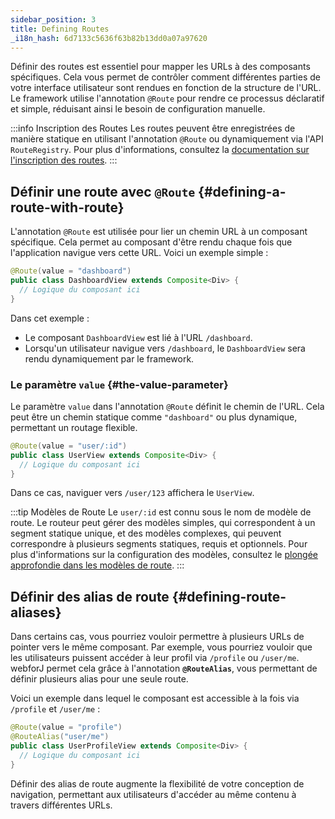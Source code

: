 ```yaml
---
sidebar_position: 3
title: Defining Routes
_i18n_hash: 6d7133c5636f63b82b13dd0a07a97620
---
```

Définir des routes est essentiel pour mapper les URLs à des composants spécifiques. Cela vous permet de contrôler comment différentes parties de votre interface utilisateur sont rendues en fonction de la structure de l'URL. Le framework utilise l'annotation `@Route` pour rendre ce processus déclaratif et simple, réduisant ainsi le besoin de configuration manuelle.

:::info Inscription des Routes
Les routes peuvent être enregistrées de manière statique en utilisant l'annotation `@Route` ou dynamiquement via l'API `RouteRegistry`. Pour plus d'informations, consultez la [documentation sur l'inscription des routes](./routes-registration).
:::

## Définir une route avec `@Route` {#defining-a-route-with-route}

L'annotation `@Route` est utilisée pour lier un chemin URL à un composant spécifique. Cela permet au composant d'être rendu chaque fois que l'application navigue vers cette URL. Voici un exemple simple :

```java
@Route(value = "dashboard")
public class DashboardView extends Composite<Div> {
  // Logique du composant ici
}
```

Dans cet exemple :
- Le composant `DashboardView` est lié à l'URL `/dashboard`.
- Lorsqu'un utilisateur navigue vers `/dashboard`, le `DashboardView` sera rendu dynamiquement par le framework.

### Le paramètre `value` {#the-value-parameter}

Le paramètre `value` dans l'annotation `@Route` définit le chemin de l'URL. Cela peut être un chemin statique comme `"dashboard"` ou plus dynamique, permettant un routage flexible.

```java
@Route(value = "user/:id")
public class UserView extends Composite<Div> {
  // Logique du composant ici
}
```

Dans ce cas, naviguer vers `/user/123` affichera le `UserView`.

:::tip Modèles de Route
Le `user/:id` est connu sous le nom de modèle de route. Le routeur peut gérer des modèles simples, qui correspondent à un segment statique unique, et des modèles complexes, qui peuvent correspondre à plusieurs segments statiques, requis et optionnels. Pour plus d'informations sur la configuration des modèles, consultez le [plongée approfondie dans les modèles de route](./route-patterns).
:::

## Définir des alias de route {#defining-route-aliases}

Dans certains cas, vous pourriez vouloir permettre à plusieurs URLs de pointer vers le même composant. Par exemple, vous pourriez vouloir que les utilisateurs puissent accéder à leur profil via `/profile` ou `/user/me`. webforJ permet cela grâce à l'annotation **`@RouteAlias`**, vous permettant de définir plusieurs alias pour une seule route.

Voici un exemple dans lequel le composant est accessible à la fois via `/profile` et `/user/me` :

```java
@Route(value = "profile")
@RouteAlias("user/me")
public class UserProfileView extends Composite<Div> {
  // Logique du composant ici
}
```

Définir des alias de route augmente la flexibilité de votre conception de navigation, permettant aux utilisateurs d'accéder au même contenu à travers différentes URLs.
